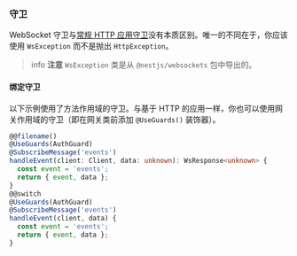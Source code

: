 ### 守卫

WebSocket 守卫与[常规 HTTP 应用守卫](/guards)没有本质区别。唯一的不同在于，你应该使用 `WsException` 而不是抛出 `HttpException`。

> info **注意** `WsException` 类是从 `@nestjs/websockets` 包中导出的。

#### 绑定守卫

以下示例使用了方法作用域的守卫。与基于 HTTP 的应用一样，你也可以使用网关作用域的守卫（即在网关类前添加 `@UseGuards()` 装饰器）。

```typescript
@@filename()
@UseGuards(AuthGuard)
@SubscribeMessage('events')
handleEvent(client: Client, data: unknown): WsResponse<unknown> {
  const event = 'events';
  return { event, data };
}
@@switch
@UseGuards(AuthGuard)
@SubscribeMessage('events')
handleEvent(client, data) {
  const event = 'events';
  return { event, data };
}
```
